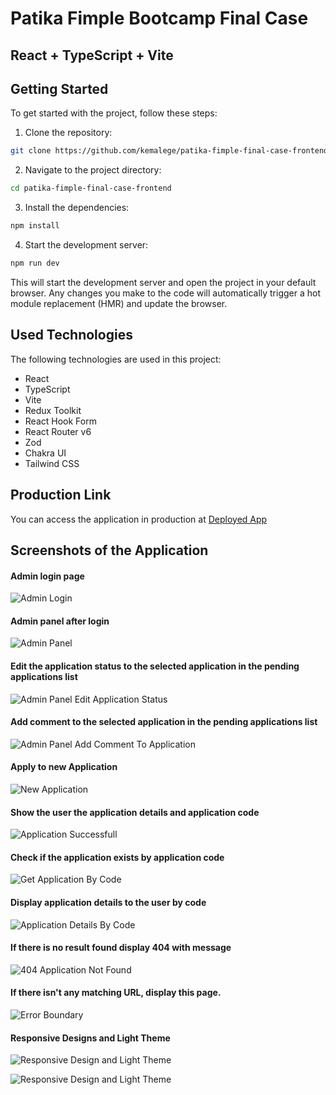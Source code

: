 # Patika Fimple Bootcamp Final Case
## React + TypeScript + Vite

## Getting Started

To get started with the project, follow these steps:

1. Clone the repository:

  ```bash
  git clone https://github.com/kemalege/patika-fimple-final-case-frontend.git
  ```

2. Navigate to the project directory:

  ```bash
  cd patika-fimple-final-case-frontend
  ```

3. Install the dependencies:

  ```bash
  npm install
  ```

4. Start the development server:

  ```bash
  npm run dev
  ```

  This will start the development server and open the project in your default browser. Any changes you make to the code will automatically trigger a hot module replacement (HMR) and update the browser.

## Used Technologies

The following technologies are used in this project:

- React
- TypeScript
- Vite
- Redux Toolkit
- React Hook Form
- React Router v6
- Zod
- Chakra UI
- Tailwind CSS

## Production Link

You can access the application in production at [Deployed App](https://patika-fimple-final-case-frontend-xy4d.vercel.app)

## Screenshots of the Application

#### Admin login page
![Admin Login](https://res.cloudinary.com/djhvhao4u/image/upload/v1704150962/patika-fimple-final-case/Desktop_Screenshot_2024.01.02_-_01.09.20.70_lzdoo8.png)

#### Admin panel after login
![Admin Panel](https://res.cloudinary.com/djhvhao4u/image/upload/v1704150963/patika-fimple-final-case/Desktop_Screenshot_2024.01.02_-_01.17.47.88_gzuqlg.png)

#### Edit the application status to the selected application in the pending applications list
![Admin Panel Edit Application Status](https://res.cloudinary.com/djhvhao4u/image/upload/v1704150963/patika-fimple-final-case/Desktop_Screenshot_2024.01.02_-_01.21.47.40_kypqhq.png)

#### Add comment to the selected application in the pending applications list
![Admin Panel Add Comment To Application](https://res.cloudinary.com/djhvhao4u/image/upload/v1704150963/patika-fimple-final-case/Desktop_Screenshot_2024.01.02_-_01.23.58.30_a0fi1b.png)

#### Apply to new Application
![New Application](https://res.cloudinary.com/djhvhao4u/image/upload/v1704150960/patika-fimple-final-case/Desktop_Screenshot_2024.01.02_-_01.32.20.79_gebci4.png)

#### Show the user the application details and application code
![Application Successfull](https://res.cloudinary.com/djhvhao4u/image/upload/v1704150962/patika-fimple-final-case/Desktop_Screenshot_2024.01.02_-_01.33.06.73_jk3bzq.png)

#### Check if the application exists by application code
![Get Application By Code](https://res.cloudinary.com/djhvhao4u/image/upload/v1704150959/patika-fimple-final-case/Desktop_Screenshot_2024.01.02_-_01.34.18.43_jkmnba.png)

#### Display application details to the user by code
![Application Details By Code](https://res.cloudinary.com/djhvhao4u/image/upload/v1704150960/patika-fimple-final-case/Desktop_Screenshot_2024.01.02_-_01.37.11.53_asb0rc.png)

#### If there is no result found display 404 with message
![404 Application Not Found](https://res.cloudinary.com/djhvhao4u/image/upload/v1704150961/patika-fimple-final-case/Desktop_Screenshot_2024.01.02_-_01.37.59.79_viz5vz.png)

#### If there isn't any matching URL, display this page.
![Error Boundary](https://res.cloudinary.com/djhvhao4u/image/upload/v1704150962/patika-fimple-final-case/Desktop_Screenshot_2024.01.02_-_01.42.13.34_xel4ln.png)

#### Responsive Designs and Light Theme
![Responsive Design and Light Theme](https://res.cloudinary.com/djhvhao4u/image/upload/v1704150962/patika-fimple-final-case/Desktop_Screenshot_2024.01.02_-_01.39.48.07_kn5ntv.png)

![Responsive Design and Light Theme](https://res.cloudinary.com/djhvhao4u/image/upload/v1704150961/patika-fimple-final-case/Desktop_Screenshot_2024.01.02_-_01.38.59.75_i2m2tv.png)